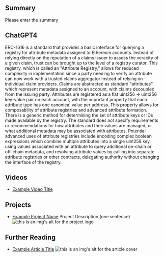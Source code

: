 ## Summary

Please enter the summary

## ChatGPT4

ERC-1616 is a standard that provides a basic interface for querying a registry for attribute metadata assigned to Ethereum accounts. Instead of relying directly on the reputation of a claims issuer to assess the veracity of a given claim, trust can be brought up to the level of a registry curator. This registry, which is called an "Attribute Registry," allows for reduced complexity in implementation since a party needing to verify an attribute can now work with a trusted claims aggregator instead of relying on individual claim providers. Claims are abstracted as standard "attributes" which represent metadata assigned to an account, with claims decoupled from the issuing party. Attributes are registered as a flat uint256 -> uint256 key-value pair on each account, with the important property that each attribute type has one canonical value per address. This property allows for composability of attribute registries and advanced attribute formation. There is a generic method for determining the set of attribute keys or IDs made available by the registry. The standard does not specify requirements or recommendations for how attributes and their values are managed, or what additional metadata may be associated with attributes. Potential advanced uses of attribute registries include encoding complex boolean expressions which combine multiple attributes into a single uint256 key, using values associated with an attribute to query additional on-chain or off-chain metadata, and resolving attribute values by calling into separate attribute registries or other contracts, delegating authority without changing the interface of the registry.

## Videos

- [Example Video Title](https://www.youtube.com/watch?v=TDGq4aeevgY)

## Projects

- [Example Project Name](https://xxxx.xxx/xxxxx) Project Description (one sentence) ![this is an img's alt for the project logo](https://xxxx.xxx/project-logo.xxx)

## Further Reading

- [Example Article Title](https://xxxx.xxx/xxxxx) ![this is an img's alt for the article cover](https://xxxx.xxx/article-cover.xxx)
